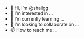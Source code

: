 - 👋 Hi, I’m @shaligg
- 👀 I’m interested in ...
- 🌱 I’m currently learning ...
- 💞️ I’m looking to collaborate on ...
- 📫 How to reach me ...

<!---
shaligg/shaligg is a ✨ special ✨ repository because its `README.md` (this file) appears on your GitHub profile.
You can click the Preview link to take a look at your changes.
--->
